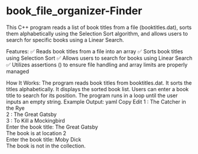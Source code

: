 # book_file_organizer-Finder 


This C++ program reads a list of book titles from a file (booktitles.dat), sorts them alphabetically using the Selection Sort algorithm, and allows users to search for specific books using a Linear Search.

Features:
✅ Reads book titles from a file into an array
✅ Sorts book titles using Selection Sort
✅ Allows users to search for books using Linear Search
✅ Utilizes assertions (<cassert>) to ensure file handling and array limits are properly managed

How It Works:
The program reads book titles from booktitles.dat.
It sorts the titles alphabetically. 
It displays the sorted book list.
Users can enter a book title to search for its position.
The program runs in a loop until the user inputs an empty string.
Example Output:
yaml
Copy
Edit
1 : The Catcher in the Rye  
2 : The Great Gatsby  
3 : To Kill a Mockingbird  
Enter the book title: The Great Gatsby  
The book is at location 2  
Enter the book title: Moby Dick  
The book is not in the collection.  
